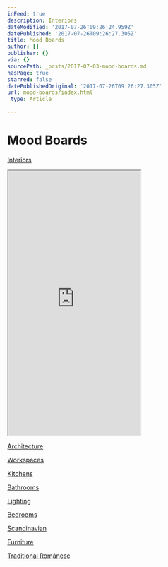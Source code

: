 ```yaml
---
inFeed: true
description: Interiors
dateModified: '2017-07-26T09:26:24.959Z'
datePublished: '2017-07-26T09:26:27.305Z'
title: Mood Boards
author: []
publisher: {}
via: {}
sourcePath: _posts/2017-07-03-mood-boards.md
hasPage: true
starred: false
datePublishedOriginal: '2017-07-26T09:26:27.305Z'
url: mood-boards/index.html
_type: Article

---
```

# Mood Boards

[Interiors][0]

<iframe src="https://the-grid.github.io/ed-userhtml/?g=eJxljEEOwiAQRfeegrCnmKYLY0oX3mQKU6GxhTCTYG8vVRONLn_ef68H4YBBpbAqF43EZUR3iZCd_IBx36oEx97I7nj8QmThhspjuHo2su3-2Vs7VeIzTkZ65kRnrUspTb0xZiRubFx0Cvfc6n1uVXyiEDNpOfQahkNPNofEAmhbrXA4YRaUrZFaAxEy_eRmqsU1cDPTXnjZwwMrPlP1" height="600" style=""></iframe>

[Architecture][1]

[Workspaces][2]

[Kitchens][3]

[Bathrooms][4]

[Lighting][5]

[Bedrooms][6]

[Scandinavian][7]

[Furniture][8]

[Tradițional Românesc][9]

[0]: https://www.pinterest.com/pixr2/restyle-interiors/
[1]: https://www.pinterest.com/pixr2/architecture-architects/
[2]: https://www.pinterest.com/pixr2/studios-workspaces-offices-ateliers/
[3]: https://www.pinterest.com/pixr2/kitchen/
[4]: https://www.pinterest.com/pixr2/bathroom/
[5]: https://www.pinterest.com/pixr2/lighting/
[6]: https://www.pinterest.com/elenaberlo/master-bedroom-ideas/
[7]: https://www.pinterest.com/pixr2/scandinavian/
[8]: https://www.pinterest.com/pixr2/chairs-tables-furniture-product-designers/
[9]: https://www.pinterest.com/pixr2/traditional-romanian-tradi%C8%9Bional-rom%C3%A2nesc/